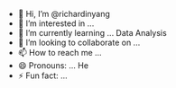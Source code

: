 - 👋 Hi, I’m @richardinyang
- 👀 I’m interested in ...
- 🌱 I’m currently learning ... Data Analysis 
- 💞️ I’m looking to collaborate on ...
- 📫 How to reach me ...
- 😄 Pronouns: ... He
- ⚡ Fun fact: ...

<!---
richardinyang/richardinyang is a ✨ special ✨ repository because its `README.md` (this file) appears on your GitHub profile.
You can click the Preview link to take a look at your changes.
--->
